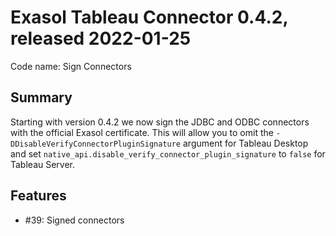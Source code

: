 # Exasol Tableau Connector 0.4.2, released 2022-01-25
 
Code name: Sign Connectors

## Summary

Starting with version 0.4.2 we now sign the JDBC and ODBC connectors with the official Exasol certificate. This will allow you to omit the `-DDisableVerifyConnectorPluginSignature` argument for Tableau Desktop and set `native_api.disable_verify_connector_plugin_signature` to `false` for Tableau Server.

## Features

* #39: Signed connectors
